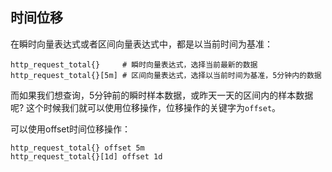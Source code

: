 ## 时间位移

在瞬时向量表达式或者区间向量表达式中，都是以当前时间为基准：

	http_request_total{}     # 瞬时向量表达式，选择当前最新的数据
	http_request_total{}[5m] # 区间向量表达式，选择以当前时间为基准，5分钟内的数据
而如果我们想查询，5分钟前的瞬时样本数据，或昨天一天的区间内的样本数据呢? 这个时候我们就可以使用位移操作，位移操作的关键字为`offset`。

可以使用offset时间位移操作：

```
http_request_total{} offset 5m
http_request_total{}[1d] offset 1d
```

